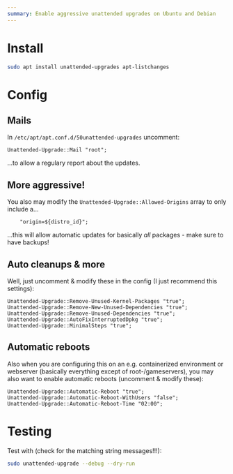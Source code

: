 ```yaml
---
summary: Enable aggressive unattended upgrades on Ubuntu and Debian
---
```


# Install #
```bash
sudo apt install unattended-upgrades apt-listchanges
```

# Config

## Mails
In `/etc/apt/apt.conf.d/50unattended-upgrades` uncomment:
```
Unattended-Upgrade::Mail "root";
```
...to allow a regulary report about the updates.

## More aggressive!
You also may modify the `Unattended-Upgrade::Allowed-Origins` array to only include a...
```
    "origin=${distro_id}";
```
...this will allow automatic updates for basically _all_ packages - make sure to have backups!

## Auto cleanups & more
Well, just uncomment & modify these in the config (I just recommend this settings):
```
Unattended-Upgrade::Remove-Unused-Kernel-Packages "true";
Unattended-Upgrade::Remove-New-Unused-Dependencies "true";
Unattended-Upgrade::Remove-Unused-Dependencies "true";
Unattended-Upgrade::AutoFixInterruptedDpkg "true";
Unattended-Upgrade::MinimalSteps "true";
```

## Automatic reboots
Also when you are configuring this on an e.g. containerized environment or webserver (basically everything except of root-/gameservers), you may also want to enable automatic reboots (uncomment & modify these):
```
Unattended-Upgrade::Automatic-Reboot "true";
Unattended-Upgrade::Automatic-Reboot-WithUsers "false";
Unattended-Upgrade::Automatic-Reboot-Time "02:00";
```

# Testing
Test with (check for the matching string messages!!!):
```bash
sudo unattended-upgrade --debug --dry-run
```
